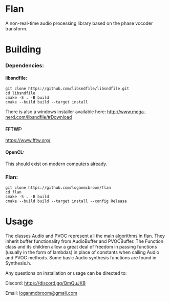 # Flan
A non-real-time audio processing library based on the phase vocoder transform.

# Building

### Dependencies:

#### libsndfile:
```
git clone https://github.com/libsndfile/libsndfile.git
cd libsndfile
cmake -S . -B build
cmake --build build --target install
```
There is also a windows installer available here: http://www.mega-nerd.com/libsndfile/#Download


#### FFTWF:
https://www.fftw.org/

#### OpenCL:
This should exist on modern computers already.

### Flan:
```
git clone https://github.com/loganmcbroom/flan
cd flan
cmake -S . -B build
cmake --build build --target install --config Release
```

# Usage
The classes Audio and PVOC represent all the main algorithms in flan. They inherit buffer functionality from AudioBuffer and PVOCBuffer. 
The Function class and its children allow a great deal of freedom in passing functions (usually in the form of lambdas) in place of constants 
when calling Audio and PVOC methods. Some basic Audio synthesis functions are found in Synthesis.h.

Any questions on installation or usage can be directed to:

Discord: https://discord.gg/QmQuJKB

Email: loganmcbroom@gmail.com
